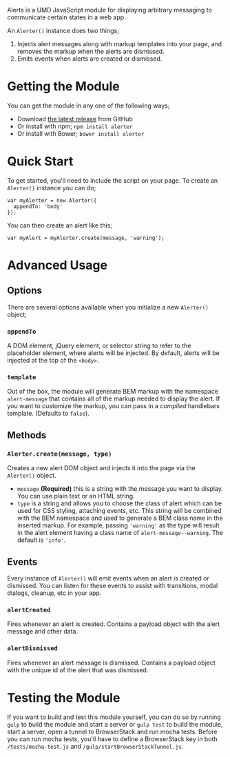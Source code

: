 Alerts is a UMD JavaScript module for displaying arbitrary messaging to communicate certain states in a web app.

An `Alerter()` instance does two things;
1) Injects alert messages along with markup templates into your page, and removes the markup when the alerts are dismissed.
2) Emits events when alerts are created or dismissed.

# Getting the Module
You can get the module in any one of the following ways;
- Download [the latest release](https://github.com/blocks/alerts/releases) from GitHub
- Or install with npm; `npm install alerter`
- Or install with Bower; `bower install alerter`

# Quick Start
To get started, you'll need to include the script on your page. To create an `Alerter()` instance you can do;

```
var myAlerter = new Alerter({
  appendTo: 'body'
});
```

You can then create an alert like this;

`var myAlert = myAlerter.create(message, 'warning');`

# Advanced Usage

## Options
There are several options available when you initialize a new `Alerter()` object;

### `appendTo`
A DOM element, jQuery element, or selector string to refer to the placeholder element, where alerts will be injected. By default, alerts will be injected at the top of the `<body>`.

### `template`
Out of the box, the module will generate BEM markup with the namespace `alert-message` that contains all of the markup needed to display the alert. If you want to customize the markup, you can pass in a *compiled* handlebars template. (Defaults to `false`).

## Methods

### `Alerter.create(message, type)`
Creates a new alert DOM object and injects it into the page via the `Alerter()` object.
- `message` **(Required)** this is a string with the message you want to display. You can use plain text or an HTML string.
- `type` is a string and allows you to choose the class of alert which can be used for CSS styling, attaching events, etc. This string will be combined with the BEM namespace and used to generate a BEM class name in the inserted markup. For example, passing `'warning'` as the type will result in the alert element having a class name of `alert-message--warning`. The default is `'info'`.

## Events
Every instance of `Alerter()` will emit events when an alert is created or dismissed. You can listen for these events to assist with transitions, modal dialogs, cleanup, etc in your app.

### `alertCreated`
Fires whenever an alert is created. Contains a payload object with the alert message and other data.

### `alertDismissed`
Fires whenever an alert message is dismissed. Contains a payload object with the unique id of the alert that was dismissed.

# Testing the Module
If you want to build and test this module yourself, you can do so by running `gulp` to build the module and start a server or `gulp test` to build the module, start a server, open a tunnel to BrowserStack and run mocha tests. Before you can run mocha tests, you'll have to define a BrowserStack key in both `/tests/mocha-test.js` and `/gulp/startBrowserStackTunnel.js`.